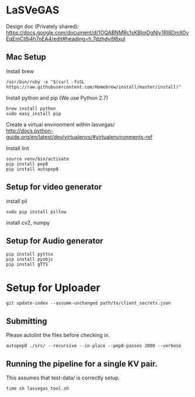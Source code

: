 # LaSVeGAS
Design doc (Privately shared):
https://docs.google.com/document/d/1OQABNMRc1sKBlmDgNly1RI8DmX0vEqEmCt6j4h7nEA4/edit#heading=h.7dzhdyi98xul


## Mac Setup
Install brew  

    /usr/bin/ruby -e "$(curl -fsSL https://raw.githubusercontent.com/Homebrew/install/master/install)"

Install python and pip (We use Python 2.7)  

    brew install python
    sudo easy_install pip

Create a virtual environment within lasvegas/  
http://docs.python-guide.org/en/latest/dev/virtualenvs/#virtualenvironments-ref

Install lint  

    source venv/bin/activate
    pip install pep8
    pip install autopep8

## Setup for video generator
install pil  

    sudo pip install pillow

install cv2, numpy  

## Setup for Audio generator

    pip install pyttsx
    pip install pyobjc
    pip install gTTS

# Setup for Uploader

    git update-index --assume-unchanged path/to/client_secrets.json

## Submitting  
Please autolint the files before checking in.

    autopep8 ./src/ --recursive --in-place --pep8-passes 2000 --verbose


## Running the pipeline for a single KV pair.
This assumes that test-data/ is correctly setup.  

    time sh lasvegas_tool.sh
